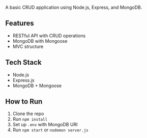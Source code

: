 A basic CRUD application using Node.js, Express, and MongoDB. 

## Features
- RESTful API with CRUD operations
- MongoDB with Mongoose
- MVC structure

## Tech Stack
- Node.js
- Express.js
- MongoDB + Mongoose

## How to Run
1. Clone the repo
2. Run `npm install`
3. Set up `.env` with MongoDB URI
4. Run `npm start` or `nodemon server.js`
